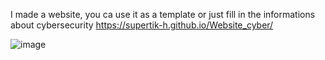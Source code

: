 I made a website, you ca use it as a template or just fill in the informations about cybersecurity
 https://supertik-h.github.io/Website_cyber/
 
![image](https://github.com/user-attachments/assets/0f744a60-964b-4ba8-a190-c809073d1965)
